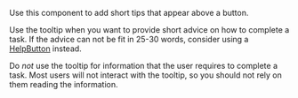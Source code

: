 
Use this component to add short tips that appear above a button.

Use the tooltip when you want to provide short advice on how to complete a task. If the advice can not be fit in 25-30 words, consider using a [HelpButton](#/component/HelpButton) instead.

Do _not_ use the tooltip for information that the user requires to complete a task. Most users will not interact with the tooltip, so you should not rely on them reading the information.
